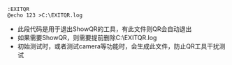 ```batch
:EXITQR
@echo 123 >C:\EXITQR.log
```

- 此段代码是用于退出ShowQR的工具，有此文件则QR会自动退出
- 如果需要ShowQR，则需要提前删除C:\EXITQR.log
- 初始测试时，或者测试camera等功能时，会生成此文件，防止QR工具干扰测试